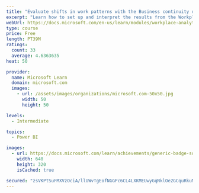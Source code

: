 ```yaml
---
title: "Evaluate shifts in work patterns with the Business continuity dashboard in Microsoft Workplace Analytics"
excerpt: "Learn how to set up and interpret the results from the Workplace Analytics Power BI Business continuity dashboard. Generate insights from the behavioral data to help navigate shifts in employee and team work patterns."
webUrl: https://docs.microsoft.com/en-us/learn/modules/workplace-analytics-business-continuity/
type: course
price: Free
length: PT39M
ratings:
  count: 33
  average: 4.6363635
heat: 50

provider:
  name: Microsoft Learn
  domain: microsoft.com
  images:
    - url: /assets/images/organizations/microsoft.com-50x50.jpg
      width: 50
      height: 50

levels:
  - Intermediate

topics:
  - Power BI

images:
  - url: https://docs.microsoft.com/learn/achievements/generic-badge-social.png
    width: 640
    height: 320
    isCached: true

secured: "zsVKPtSuFMXVzOciA/llUWvTgEofNGGPc6CL4LXKMEUwyGqNklOe2GCquRkuMa+cm4w0foSk0V5nNC2LB+lpMqw/U8me2D/33Sk1huat238C8LIeUJ1UEPuedAYjAVzs7SYPR6D2mBpJByxob3gtL+eumQWbS2viPTg1aqU+XbzkoO7vsp4sd/VA+C+enxpzT91DMDmAEowTaOYQovr5w/Kju53T6F+R8ExMsg255UOh/sy6C8piJZHUB4GQKFYZZaYCh7LRhVLGQydo4v+1/ARPfFNeGWYVChSwMyeeSEldh9ZhHqPXCQSDt9TyV3IcNTrsRKfbusVb0RpeF1BZ6YPLraNK3mU15aOJAcQFNusHTSE6qyodiOk2Gk41EhIKWQpTOY8KZLgiyuO/dzfR/aidlsWrrmcwP3hHNT5xVBA=;Dl5UVqUCIbZal298uGadAw=="
---
```


